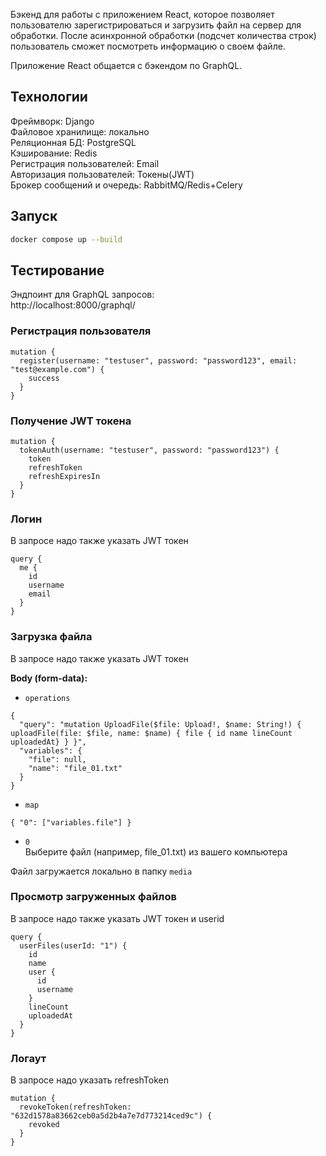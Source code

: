 Бэкенд для работы с приложением React, которое позволяет  пользователю зарегистрироваться и загрузить файл на сервер для обработки. После асинхронной обработки (подсчет количества строк) пользователь сможет посмотреть информацию о своем файле.

Приложение React общается с бэкендом по GraphQL.

## Технологии

Фреймворк: Django<br>
Файловое хранилище: локально<br>
Реляционная БД: PostgreSQL<br>
Кэширование: Redis <br>
Регистрация пользователей: Email<br>
Авторизация пользователей: Токены(JWT)<br>
Брокер сообщений и очередь: RabbitMQ/Redis+Celery

## Запуск

```bash
docker compose up --build
```

## Тестирование

Эндпоинт для GraphQL запросов:<br>
http://localhost:8000/graphql/

### Регистрация пользователя

```
mutation {
  register(username: "testuser", password: "password123", email: "test@example.com") {
    success
  }
}
```

### Получение JWT токена

```
mutation {
  tokenAuth(username: "testuser", password: "password123") {
    token
    refreshToken
    refreshExpiresIn
  }
}
```

### Логин
В запросе надо также указать JWT токен

```
query {
  me {
    id
    username
    email
  }
}
```

### Загрузка файла
В запросе надо также указать JWT токен

<b>Body (form-data):</b>
* `operations`
```
{
  "query": "mutation UploadFile($file: Upload!, $name: String!) { uploadFile(file: $file, name: $name) { file { id name lineCount uploadedAt} } }",
  "variables": {
    "file": null,
    "name": "file_01.txt"
  }
}
```
* `map`
```
{ "0": ["variables.file"] }
```
* `0`<br>
Выберите файл (например, file_01.txt) из вашего компьютера

Файл загружается локально в папку `media`


### Просмотр загруженных файлов
В запросе надо также указать JWT токен и userid

```
query {
  userFiles(userId: "1") {
    id
    name
    user {
      id
      username
    }
    lineCount
    uploadedAt
  }
}
```

### Логаут
В запросе надо указать refreshToken

```
mutation {
  revokeToken(refreshToken: "632d1578a83662ceb0a5d2b4a7e7d773214ced9c") {
    revoked
  }
}
```
